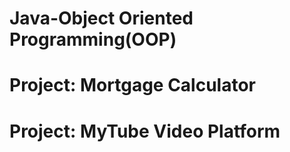 # Java-Object Oriented Programming(OOP) 
# Project: Mortgage Calculator
# Project: MyTube Video Platform